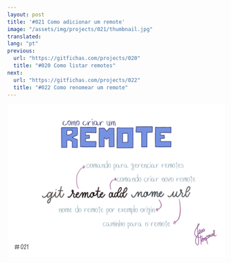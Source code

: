 ```yaml
---
layout: post
title: '#021 Como adicionar um remote'
image: "/assets/img/projects/021/thumbnail.jpg"
translated:
lang: "pt"
previous:
  url: "https://gitfichas.com/projects/020"
  title: "#020 Como listar remotes"
next:
  url: "https://gitfichas.com/projects/022"
  title: "#022 Como renomear um remote"
---
```


<img alt="Use git remote add nome url para adicionar um novo remote no seu projeto" src="/assets/img/projects/021/full.jpg">